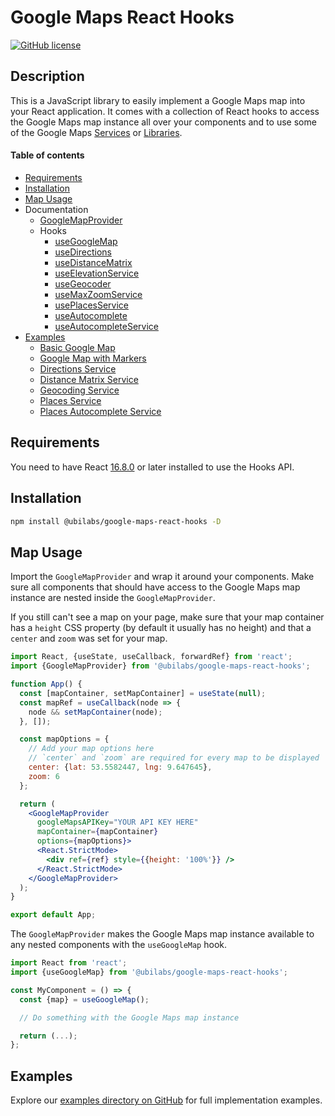 # Google Maps React Hooks
[![GitHub license](https://img.shields.io/badge/license-MIT-green.svg)](https://github.com/ubilabs/google-maps-react-hooks/tree/main/LICENSE)

## Description

This is a JavaScript library to easily implement a Google Maps map into your React application. It comes with a collection of React hooks to access the Google Maps map instance all over your components and to use some of the Google Maps [Services](https://developers.google.com/maps/documentation/javascript#services) or [Libraries](https://developers.google.com/maps/documentation/javascript#libraries).

#### Table of contents
- [Requirements](#requirements)
- [Installation](#installation)
- [Map Usage](#map-usage)
- Documentation
  - [GoogleMapProvider](https://github.com/ubilabs/google-maps-react-hooks/tree/main/library/docs/GoogleMapProvider.md)
  - Hooks
    - [useGoogleMap](https://github.com/ubilabs/google-maps-react-hooks/tree/main/library/docs/useGoogleMap.md)
    - [useDirections](https://github.com/ubilabs/google-maps-react-hooks/tree/main/library/docs/useDirections.md)
    - [useDistanceMatrix](https://github.com/ubilabs/google-maps-react-hooks/tree/main/library/docs/useDistanceMatrix.md)
    - [useElevationService](https://github.com/ubilabs/google-maps-react-hooks/tree/main/library/docs/useElevationService.md)
    - [useGeocoder](https://github.com/ubilabs/google-maps-react-hooks/tree/main/library/docs/useGeocoder.md)
    - [useMaxZoomService](https://github.com/ubilabs/google-maps-react-hooks/tree/main/library/docs/useMaxZoomService.md)
    - [usePlacesService](https://github.com/ubilabs/google-maps-react-hooks/tree/main/library/docs/usePlacesService.md)
    - [useAutocomplete](https://github.com/ubilabs/google-maps-react-hooks/tree/main/library/docs/useAutocomplete.md)
    - [useAutocompleteService](https://github.com/ubilabs/google-maps-react-hooks/tree/main/library/docs/useAutocompleteService.md)
- [Examples](https://github.com/ubilabs/google-maps-react-hooks/tree/main/examples)
  - [Basic Google Map](https://github.com/ubilabs/google-maps-react-hooks/tree/main/examples/basic-google-map)
  - [Google Map with Markers](https://github.com/ubilabs/google-maps-react-hooks/tree/main/examples/google-map-with-markers)
  - [Directions Service](https://github.com/ubilabs/google-maps-react-hooks/tree/main/examples/directions)
  - [Distance Matrix Service](https://github.com/ubilabs/google-maps-react-hooks/tree/main/examples/distance-matrix)
  - [Geocoding Service](https://github.com/ubilabs/google-maps-react-hooks/tree/main/examples/geocoding)
  - [Places Service](https://github.com/ubilabs/google-maps-react-hooks/tree/main/examples/places)
  - [Places Autocomplete Service](https://github.com/ubilabs/google-maps-react-hooks/tree/main/examples/places-autocomplete)

## Requirements

You need to have React [16.8.0](https://reactjs.org/blog/2019/02/06/react-v16.8.0.html) or later installed to use the Hooks API.

## Installation

```sh
npm install @ubilabs/google-maps-react-hooks -D
```

## Map Usage

Import the `GoogleMapProvider` and wrap it around your components.
Make sure all components that should have access to the Google Maps map instance are nested inside the `GoogleMapProvider`.

If you still can't see a map on your page, make sure that your map container has a `height` CSS property (by default it usually has no height) and that a `center` and `zoom` was set for your map.

```jsx
import React, {useState, useCallback, forwardRef} from 'react';
import {GoogleMapProvider} from '@ubilabs/google-maps-react-hooks';

function App() {
  const [mapContainer, setMapContainer] = useState(null);
  const mapRef = useCallback(node => {
    node && setMapContainer(node);
  }, []);

  const mapOptions = {
    // Add your map options here
    // `center` and `zoom` are required for every map to be displayed
    center: {lat: 53.5582447, lng: 9.647645},
    zoom: 6
  };

  return (
    <GoogleMapProvider
      googleMapsAPIKey="YOUR API KEY HERE"
      mapContainer={mapContainer}
      options={mapOptions}>
      <React.StrictMode>
        <div ref={ref} style={{height: '100%'}} />
      </React.StrictMode>
    </GoogleMapProvider>
  );
}

export default App;
```

The `GoogleMapProvider` makes the Google Maps map instance available to any nested components with the `useGoogleMap` hook.

```jsx
import React from 'react';
import {useGoogleMap} from '@ubilabs/google-maps-react-hooks';

const MyComponent = () => {
  const {map} = useGoogleMap();

  // Do something with the Google Maps map instance

  return (...);
};
```

## Examples

Explore our [examples directory on GitHub](https://github.com/ubilabs/google-maps-react-hooks/tree/main/examples) for full implementation examples.

